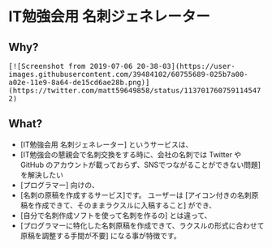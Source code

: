# IT勉強会用 名刺ジェネレーター

## Why?
<kbd>
[![Screenshot from 2019-07-06 20-38-03](https://user-images.githubusercontent.com/39484102/60755689-025b7a00-a02e-11e9-8a64-de15cd6ae28b.png)](https://twitter.com/matt59649858/status/1137017607591145472)
</kbd>

## What?
* [IT勉強会用 名刺ジェネレーター] というサービスは、
* [IT勉強会の懇親会で名刺交換をする時に、会社の名刺では Twitter や GitHub のアカウントが載っておらず、SNSでつながることができない問題] を解決したい
* [プログラマー] 向けの、
* [名刺の原稿を作成するサービス]です。
ユーザーは [アイコン付きの名刺原稿を作成できて、そのままラクスルに入稿すること] ができ、
* [自分で名刺作成ソフトを使って名刺を作るの] とは違って、
* [プログラマーに特化した名刺原稿を作成できて、ラクスルの形式に合わせて原稿を調整する手間が不要] になる事が特徴です。
